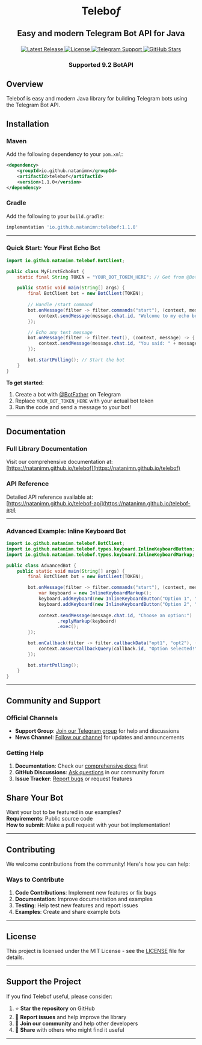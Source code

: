 # <p align="center">Telebo<i>f</i></p>
## <p align="center">Easy and modern Telegram Bot API for Java </p>
<p align="center">
  <a href="https://github.com/natanimn/telebof/releases">
    <img src="https://img.shields.io/github/v/release/natanimn/telebof?color=blue&label=Version" alt="Latest Release">
  </a>
  <a href="https://github.com/natanimn/telebof/blob/main/LICENSE">
    <img src="https://img.shields.io/github/license/natanimn/telebof?color=green" alt="License">
  </a>
  <a href="https://t.me/telebofchat">
    <img src="https://img.shields.io/badge/Telegram-Support%20Group-blue?logo=telegram" alt="Telegram Support">
  </a>
  <a href="https://github.com/natanimn/telebof/stargazers">
    <img src="https://img.shields.io/github/stars/natanimn/telebof?color=yellow&label=Stars" alt="GitHub Stars">
  </a>
</p>

### <p align='center'>Supported 9.2 BotAPI</b>

## Overview

Telebof is easy and modern Java library for building Telegram bots using the Telegram Bot API. 

## Installation

### Maven
Add the following dependency to your `pom.xml`:

```xml
<dependency>
    <groupId>io.github.natanimn</groupId>
    <artifactId>telebof</artifactId>
    <version>1.1.0</version>
</dependency>
```

### Gradle
Add the following to your `build.gradle`:

```groovy
implementation 'io.github.natanimn:telebof:1.1.0'
```

---

### Quick Start: Your First Echo Bot

```java
import io.github.natanimn.telebof.BotClient;

public class MyFirstEchoBot {
    static final String TOKEN = "YOUR_BOT_TOKEN_HERE"; // Get from @BotFather

    public static void main(String[] args) {
        final BotClient bot = new BotClient(TOKEN);
       
        // Handle /start command
        bot.onMessage(filter -> filter.commands("start"), (context, message) -> {
            context.sendMessage(message.chat.id, "Welcome to my echo bot! 👋").exec();
        });

        // Echo any text message
        bot.onMessage(filter -> filter.text(), (context, message) -> {
            context.sendMessage(message.chat.id, "You said: " + message.text).exec();
        });

        bot.startPolling(); // Start the bot
    }
}
```

**To get started:**
1. Create a bot with [@BotFather](https://t.me/BotFather) on Telegram
2. Replace `YOUR_BOT_TOKEN_HERE` with your actual bot token
3. Run the code and send a message to your bot!

---

## Documentation

### Full Library Documentation
Visit our comprehensive documentation at:  
[https://natanimn.github.io/telebof](https://natanimn.github.io/telebof)

### API Reference
Detailed API reference available at:  
[https://natanimn.github.io/telebof-api](https://natanimn.github.io/telebof-api)

---

### Advanced Example: Inline Keyboard Bot

```java
import io.github.natanimn.telebof.BotClient;
import io.github.natanimn.telebof.types.keyboard.InlineKeyboardButton;
import io.github.natanimn.telebof.types.keyboard.InlineKeyboardMarkup;

public class AdvancedBot {
    public static void main(String[] args) {
        final BotClient bot = new BotClient(TOKEN);

        bot.onMessage(filter -> filter.commands("start"), (context, message) -> {
            var keyboard = new InlineKeyboardMarkup();
            keyboard.addKeyboard(new InlineKeyboardButton("Option 1", "opt1"));
            keyboard.addKeyboard(new InlineKeyboardButton("Option 2", "opt2"));
            
            context.sendMessage(message.chat.id, "Choose an option:")
                   .replyMarkup(keyboard)
                   .exec();
        });

        bot.onCallback(filter -> filter.callbackData("opt1", "opt2"), (context, callback) -> {
            context.answerCallbackQuery(callback.id, "Option selected!").exec();
        });

        bot.startPolling();
    }
}
```
---

## Community and Support

### Official Channels
- **Support Group**: [Join our Telegram group](https://t.me/telebofchat) for help and discussions
- **News Channel**: [Follow our channel](https://t.me/telebof) for updates and announcements

### Getting Help
1. **Documentation**: Check our [comprehensive docs](https://natanimn.github.io/telebof) first
2. **GitHub Discussions**: [Ask questions](https://github.com/natanimn/telebof/discussions) in our community forum
3. **Issue Tracker**: [Report bugs](https://github.com/natanimn/telebof/issues) or request features

## Share Your Bot
Want your bot to be featured in our examples?  
**Requirements**: Public source code<br>
**How to submit**: Make a pull request with your bot implementation!

---

## Contributing

We welcome contributions from the community! Here's how you can help:

### Ways to Contribute
1. **Code Contributions**: Implement new features or fix bugs
2. **Documentation**: Improve documentation and examples
3. **Testing**: Help test new features and report issues
4. **Examples**: Create and share example bots

---

## License

This project is licensed under the MIT License - see the [LICENSE](LICENSE) file for details.

---

## Support the Project

If you find Telebof useful, please consider:

1. ⭐ **Star the repository** on GitHub
2. 🐛 **Report issues** and help improve the library
3. 💬 **Join our community** and help other developers
4. 📢 **Share** with others who might find it useful

---
